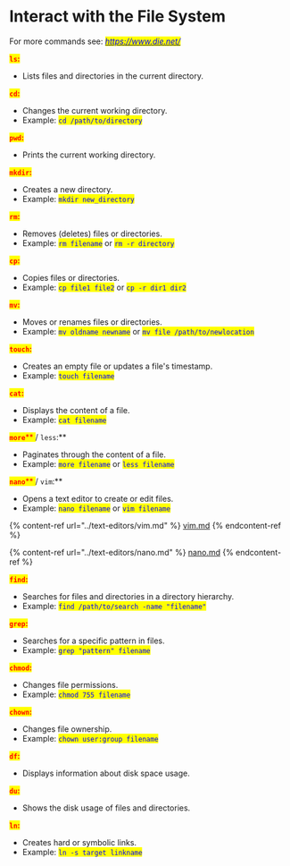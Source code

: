 # Interact with the File System



For more commands see: [_<mark style="color:blue;">https://www.die.net/</mark>_](https://www.die.net/)

<mark style="color:red;">**`ls`**</mark><mark style="color:red;">**:**</mark>

* Lists files and directories in the current directory.

<mark style="color:red;">**`cd`**</mark><mark style="color:red;">**:**</mark>

* Changes the current working directory.
* Example: <mark style="color:blue;">`cd /path/to/directory`</mark>

<mark style="color:red;">**`pwd`**</mark><mark style="color:red;">**:**</mark>

* Prints the current working directory.

<mark style="color:red;">**`mkdir`**</mark><mark style="color:red;">**:**</mark>

* Creates a new directory.
* Example: <mark style="color:blue;">`mkdir new_directory`</mark>

<mark style="color:red;">**`rm`**</mark><mark style="color:red;">**:**</mark>

* Removes (deletes) files or directories.
* Example: <mark style="color:blue;">`rm filename`</mark> or <mark style="color:blue;">`rm -r directory`</mark>

<mark style="color:red;">**`cp`**</mark><mark style="color:red;">**:**</mark>

* Copies files or directories.
* Example: <mark style="color:blue;">`cp file1 file2`</mark> or <mark style="color:blue;">`cp -r dir1 dir2`</mark>

<mark style="color:red;">**`mv`**</mark><mark style="color:red;">**:**</mark>

* Moves or renames files or directories.
* Example: <mark style="color:blue;">`mv oldname newname`</mark> or <mark style="color:blue;">`mv file /path/to/newlocation`</mark>

<mark style="color:red;">**`touch`**</mark><mark style="color:red;">**:**</mark>

* Creates an empty file or updates a file's timestamp.
* Example: <mark style="color:blue;">`touch filename`</mark>

<mark style="color:red;">**`cat`**</mark><mark style="color:red;">**:**</mark>

* Displays the content of a file.
* Example: <mark style="color:blue;">`cat filename`</mark>

<mark style="color:red;">**`more`**</mark><mark style="color:red;">** **</mark><mark style="color:red;">**/**</mark><mark style="color:red;">** **</mark><mark style="color:red;">**`less`**</mark><mark style="color:red;">**:**</mark>

* Paginates through the content of a file.
* Example: <mark style="color:blue;">`more filename`</mark> or <mark style="color:blue;">`less filename`</mark>

<mark style="color:red;">**`nano`**</mark><mark style="color:red;">** **</mark><mark style="color:red;">**/**</mark><mark style="color:red;">** **</mark><mark style="color:red;">**`vim`**</mark><mark style="color:red;">**:**</mark>

* Opens a text editor to create or edit files.
* Example: <mark style="color:blue;">`nano filename`</mark> or <mark style="color:blue;">`vim filename`</mark>

{% content-ref url="../text-editors/vim.md" %}
[vim.md](../text-editors/vim.md)
{% endcontent-ref %}

{% content-ref url="../text-editors/nano.md" %}
[nano.md](../text-editors/nano.md)
{% endcontent-ref %}

<mark style="color:red;">**`find`**</mark><mark style="color:red;">**:**</mark>

* Searches for files and directories in a directory hierarchy.
* Example: <mark style="color:blue;">`find /path/to/search -name "filename"`</mark>

<mark style="color:red;">**`grep`**</mark><mark style="color:red;">**:**</mark>

* Searches for a specific pattern in files.
* Example: <mark style="color:blue;">`grep "pattern" filename`</mark>

<mark style="color:red;">**`chmod`**</mark><mark style="color:red;">**:**</mark>

* Changes file permissions.
* Example: <mark style="color:blue;">`chmod 755 filename`</mark>

<mark style="color:red;">**`chown`**</mark><mark style="color:red;">**:**</mark>

* Changes file ownership.
* Example: <mark style="color:blue;">`chown user:group filename`</mark>

<mark style="color:red;">**`df`**</mark><mark style="color:red;">**:**</mark>

* Displays information about disk space usage.

<mark style="color:red;">**`du`**</mark><mark style="color:red;">**:**</mark>

* Shows the disk usage of files and directories.

<mark style="color:red;">**`ln`**</mark><mark style="color:red;">**:**</mark>

* Creates hard or symbolic links.
* Example: <mark style="color:blue;">`ln -s target linkname`</mark>

